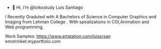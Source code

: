 - 👋 Hi, I’m @loikostudy Luis Santiago

 
I Recently Graduted with A Bachelors of Science in Computer Graphics and Imaging 
from Lehman College . With spealizations in CGI,Animation and Web programming,



Work Samples:
https://www.artstation.com/luissrsan
emotrinket.myportfolio.com
